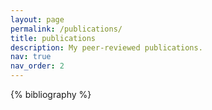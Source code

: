 ```yaml
---
layout: page
permalink: /publications/
title: publications
description: My peer-reviewed publications.
nav: true
nav_order: 2
---
```


<!-- _pages/publications.md -->
<div class="publications">

{% bibliography %}

</div>

